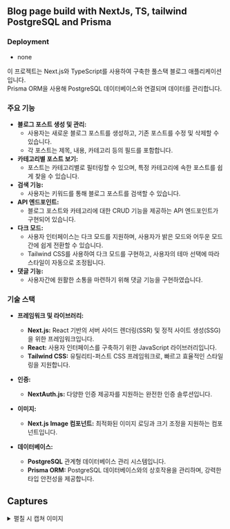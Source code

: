 ## Blog page build with NextJs, TS, tailwind PostgreSQL and Prisma

### Deployment

- none

이 프로젝트는 Next.js와 TypeScript를 사용하여 구축한 풀스택 블로그 애플리케이션입니다.<br/>
Prisma ORM을 사용해 PostgreSQL 데이터베이스와 연결되며 데이터를 관리합니다.

### 주요 기능

- **블로그 포스트 생성 및 관리:**
  - 사용자는 새로운 블로그 포스트를 생성하고, 기존 포스트를 수정 및 삭제할 수 있습니다.
  - 각 포스트는 제목, 내용, 카테고리 등의 필드를 포함합니다.
- **카테고리별 포스트 보기:**
  - 포스트는 카테고리별로 필터링할 수 있으며, 특정 카테고리에 속한 포스트를 쉽게 찾을 수 있습니다.
- **검색 기능:**
  - 사용자는 키워드를 통해 블로그 포스트를 검색할 수 있습니다.
- **API 엔드포인트:**
  - 블로그 포스트와 카테고리에 대한 CRUD 기능을 제공하는 API 엔드포인트가 구현되어 있습니다.
- **다크 모드:**
  - 사용자 인터페이스는 다크 모드를 지원하며, 사용자가 밝은 모드와 어두운 모드 간에 쉽게 전환할 수 있습니다.
  - Tailwind CSS를 사용하여 다크 모드를 구현하고, 사용자의 테마 선택에 따라 스타일이 자동으로 조정됩니다.
- **댓글 기능:**
  - 사용자간에 원활한 소통을 마련하기 위해 댓글 기능을 구현하였습니다.

### 기술 스택

- **프레임워크 및 라이브러리:**

  - **Next.js:** React 기반의 서버 사이드 렌더링(SSR) 및 정적 사이트 생성(SSG)을 위한 프레임워크입니다.
  - **React:** 사용자 인터페이스를 구축하기 위한 JavaScript 라이브러리입니다.
  - **Tailwind CSS:** 유틸리티-퍼스트 CSS 프레임워크로, 빠르고 효율적인 스타일링을 지원합니다.

- **인증:**

  - **NextAuth.js:** 다양한 인증 제공자를 지원하는 완전한 인증 솔루션입니다.

- **이미지:**

  - **Next.js Image 컴포넌트:** 최적화된 이미지 로딩과 크기 조정을 지원하는 컴포넌트입니다.

- **데이터베이스:**
  - **PostgreSQL** 관계형 데이터베이스 관리 시스템입니다.
  - **Prisma ORM:** PostgreSQL 데이터베이스와의 상호작용을 관리하며, 강력한 타입 안전성을 제공합니다.

## Captures
<details>
  <summary>펼칠 시 캡쳐 이미지</summary>
<img width="1901" alt="스크린샷 2024-08-20 오후 9 58 19" src="https://github.com/user-attachments/assets/9dc2da55-827a-4eea-818c-24f17b2b04bd">
<img width="1874" alt="스크린샷 2024-08-20 오후 9 58 36" src="https://github.com/user-attachments/assets/0641d849-1e47-4de8-aada-27e924d80bd2">
<img width="1069" alt="스크린샷 2024-08-20 오후 9 58 54" src="https://github.com/user-attachments/assets/6d9b0e68-43f6-4fa3-ac7f-51a3a58f4738">
<img width="1902" alt="스크린샷 2024-08-20 오후 9 59 08" src="https://github.com/user-attachments/assets/63ad19bf-4486-4072-9b4b-a207be09b3e0">
<img width="1876" alt="스크린샷 2024-08-20 오후 9 59 24" src="https://github.com/user-attachments/assets/9358a5c3-df01-496b-9677-34f58129c143">
<img width="1878" alt="스크린샷 2024-08-20 오후 9 59 47" src="https://github.com/user-attachments/assets/91b2bb19-c56d-42ce-8a7b-a98df0a71865">
<img width="1880" alt="스크린샷 2024-08-20 오후 10 01 00" src="https://github.com/user-attachments/assets/954af22a-bf67-43a5-8a06-0d54bb71a14a">
<img width="1857" alt="스크린샷 2024-08-20 오후 10 01 17" src="https://github.com/user-attachments/assets/928769f4-c0ad-455e-8080-ca5b44eafa40">
<img width="2080" alt="스크린샷 2024-08-21 오전 1 11 36" src="https://github.com/user-attachments/assets/4f928bbc-4cb6-4d44-a799-61b30d5cf9ac">

### Theme 모드와 반응형

<img width="1890" alt="스크린샷 2024-08-20 오후 10 01 38" src="https://github.com/user-attachments/assets/e010c0ac-05c0-450d-b906-9b4f102d8931">
<img width="1106" alt="스크린샷 2024-08-20 오후 10 03 16" src="https://github.com/user-attachments/assets/039de108-7dec-4cc1-a760-7dd41cadb8b1">
<img width="676" alt="스크린샷 2024-08-20 오후 10 04 18" src="https://github.com/user-attachments/assets/1024de99-bdc7-4d1e-84e0-2d562cfe31a3"><img width="671" alt="스크린샷 2024-08-20 오후 10 04 42" src="https://github.com/user-attachments/assets/0facecee-972c-498c-a0f2-0a62363bb961">
</details>





